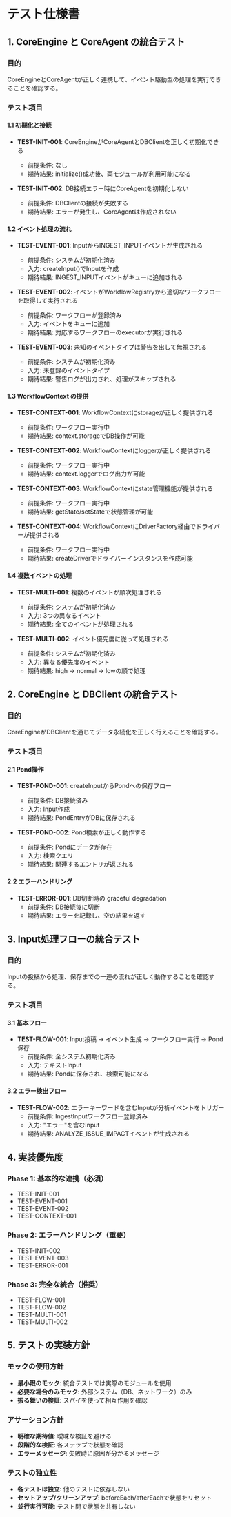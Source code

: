 # テスト仕様書

## 1. CoreEngine と CoreAgent の統合テスト

### 目的

CoreEngineとCoreAgentが正しく連携して、イベント駆動型の処理を実行できることを確認する。

### テスト項目

#### 1.1 初期化と接続

- **TEST-INIT-001**: CoreEngineがCoreAgentとDBClientを正しく初期化できる
  - 前提条件: なし
  - 期待結果: initialize()成功後、両モジュールが利用可能になる

- **TEST-INIT-002**: DB接続エラー時にCoreAgentを初期化しない
  - 前提条件: DBClientの接続が失敗する
  - 期待結果: エラーが発生し、CoreAgentは作成されない

#### 1.2 イベント処理の流れ

- **TEST-EVENT-001**: InputからINGEST_INPUTイベントが生成される
  - 前提条件: システムが初期化済み
  - 入力: createInput()でInputを作成
  - 期待結果: INGEST_INPUTイベントがキューに追加される

- **TEST-EVENT-002**: イベントがWorkflowRegistryから適切なワークフローを取得して実行される
  - 前提条件: ワークフローが登録済み
  - 入力: イベントをキューに追加
  - 期待結果: 対応するワークフローのexecutorが実行される

- **TEST-EVENT-003**: 未知のイベントタイプは警告を出して無視される
  - 前提条件: システムが初期化済み
  - 入力: 未登録のイベントタイプ
  - 期待結果: 警告ログが出力され、処理がスキップされる

#### 1.3 WorkflowContext の提供

- **TEST-CONTEXT-001**: WorkflowContextにstorageが正しく提供される
  - 前提条件: ワークフロー実行中
  - 期待結果: context.storageでDB操作が可能

- **TEST-CONTEXT-002**: WorkflowContextにloggerが正しく提供される
  - 前提条件: ワークフロー実行中
  - 期待結果: context.loggerでログ出力が可能

- **TEST-CONTEXT-003**: WorkflowContextにstate管理機能が提供される
  - 前提条件: ワークフロー実行中
  - 期待結果: getState/setStateで状態管理が可能

- **TEST-CONTEXT-004**: WorkflowContextにDriverFactory経由でドライバーが提供される
  - 前提条件: ワークフロー実行中
  - 期待結果: createDriverでドライバーインスタンスを作成可能

#### 1.4 複数イベントの処理

- **TEST-MULTI-001**: 複数のイベントが順次処理される
  - 前提条件: システムが初期化済み
  - 入力: 3つの異なるイベント
  - 期待結果: 全てのイベントが処理される

- **TEST-MULTI-002**: イベント優先度に従って処理される
  - 前提条件: システムが初期化済み
  - 入力: 異なる優先度のイベント
  - 期待結果: high → normal → lowの順で処理

## 2. CoreEngine と DBClient の統合テスト

### 目的

CoreEngineがDBClientを通じてデータ永続化を正しく行えることを確認する。

### テスト項目

#### 2.1 Pond操作

- **TEST-POND-001**: createInputからPondへの保存フロー
  - 前提条件: DB接続済み
  - 入力: Input作成
  - 期待結果: PondEntryがDBに保存される

- **TEST-POND-002**: Pond検索が正しく動作する
  - 前提条件: Pondにデータが存在
  - 入力: 検索クエリ
  - 期待結果: 関連するエントリが返される

#### 2.2 エラーハンドリング

- **TEST-ERROR-001**: DB切断時の graceful degradation
  - 前提条件: DB接続後に切断
  - 期待結果: エラーを記録し、空の結果を返す

## 3. Input処理フローの統合テスト

### 目的

Inputの投稿から処理、保存までの一連の流れが正しく動作することを確認する。

### テスト項目

#### 3.1 基本フロー

- **TEST-FLOW-001**: Input投稿 → イベント生成 → ワークフロー実行 → Pond保存
  - 前提条件: 全システム初期化済み
  - 入力: テキストInput
  - 期待結果: Pondに保存され、検索可能になる

#### 3.2 エラー検出フロー

- **TEST-FLOW-002**: エラーキーワードを含むInputが分析イベントをトリガー
  - 前提条件: IngestInputワークフロー登録済み
  - 入力: "エラー"を含むInput
  - 期待結果: ANALYZE_ISSUE_IMPACTイベントが生成される

## 4. 実装優先度

### Phase 1: 基本的な連携（必須）

- TEST-INIT-001
- TEST-EVENT-001
- TEST-EVENT-002
- TEST-CONTEXT-001

### Phase 2: エラーハンドリング（重要）

- TEST-INIT-002
- TEST-EVENT-003
- TEST-ERROR-001

### Phase 3: 完全な統合（推奨）

- TEST-FLOW-001
- TEST-FLOW-002
- TEST-MULTI-001
- TEST-MULTI-002

## 5. テストの実装方針

### モックの使用方針

- **最小限のモック**: 統合テストでは実際のモジュールを使用
- **必要な場合のみモック**: 外部システム（DB、ネットワーク）のみ
- **振る舞いの検証**: スパイを使って相互作用を確認

### アサーション方針

- **明確な期待値**: 曖昧な検証を避ける
- **段階的な検証**: 各ステップで状態を確認
- **エラーメッセージ**: 失敗時に原因が分かるメッセージ

### テストの独立性

- **各テストは独立**: 他のテストに依存しない
- **セットアップ/クリーンアップ**: beforeEach/afterEachで状態をリセット
- **並行実行可能**: テスト間で状態を共有しない
